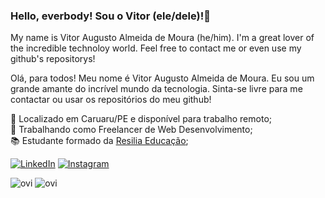 ### Hello, everbody! Sou o Vitor (ele/dele)!👋
My name is Vitor Augusto Almeida de Moura (he/him).
I'm a great lover of the incredible technoloy world.
Feel free to contact me or even use my github's repositorys!


Olá, para todos!
Meu nome é Vitor Augusto Almeida de Moura.
Eu sou um grande amante do incrível mundo da tecnologia.
Sinta-se livre para me contactar ou usar os repositórios do meu github!

📍 Localizado em Caruaru/PE e disponível para trabalho remoto; <br>
💼 Trabalhando como Freelancer de Web Desenvolvimento; <br>
📚 Estudante formado da <a href="https://www.resilia.com.br/">Resilia Educação</a>;


<a href="https://www.linkedin.com/in/vitor-aam/" target="_blank"><img src="https://img.shields.io/badge/LinkedIn-%230077B5.svg?&style=flat-square&logo=linkedin&logoColor=white" alt="LinkedIn"></a>
<a href="https://www.instagram.com/vitorluci1/" target="_blank"><img src="https://img.shields.io/badge/Instagram-%23E4405F.svg?&style=flat-square&logo=instagram&logoColor=white" alt="Instagram"></a>


<img src="https://github-readme-stats.vercel.app/api/top-langs?username=VitorAam&show_icons=true&locale=en&layout=compact&theme=chartreuse-dark" alt="ovi" />
<img src="https://github-readme-stats.vercel.app/api?username=VitorAam&show_icons=true&theme=radical" alt="ovi")/>
